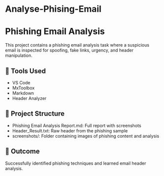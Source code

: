 # Analyse-Phising-Email
# Phishing Email Analysis

This project contains a phishing email analysis task where a suspicious email is inspected for spoofing, fake links, urgency, and header manipulation.

## 🔧 Tools Used
- VS Code
- MxToolbox
- Markdown
- Header Analyzer

## 📂 Project Structure
- Phishing Email Analysis Report.md: Full report with screenshots
- Header_Result.txt: Raw header from the phishing sample
- screenshots/: Folder containing images of phishing content and analysis

## 📌 Outcome
Successfully identified phishing techniques and learned email header analysis.

